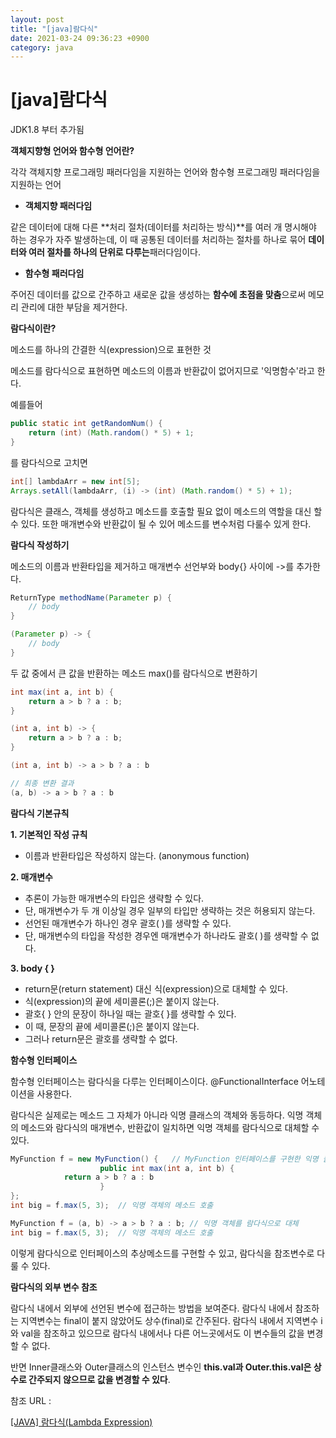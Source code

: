 ```yaml
---
layout: post
title: "[java]람다식"
date: 2021-03-24 09:36:23 +0900
category: java
---
```


# [java]람다식

JDK1.8 부터 추가됨

**객체지향형 언어와 함수형 언어란?**

각각 객체지향 프로그래밍 패러다임을 지원하는 언어와 함수형 프로그래밍 패러다임을 지원하는 언어

- **객체지향 패러다임**

같은 데이터에 대해 다른 **처리 절차(데이터를 처리하는 방식)**를 여러 개 명시해야 하는 경우가 자주 발생하는데, 이 때 공통된 데이터를 처리하는 절차를 하나로 묶어 **데이터와 여러 절차를 하나의 단위로 다루는**패러다임이다.

- **함수형 패러다임**

주어진 데이터를 값으로 간주하고 새로운 값을 생성하는 **함수에 초점을 맞춤**으로써 메모리 관리에 대한 부담을 제거한다.

**람다식이란?**

메소드를 하나의 간결한 식(expression)으로 표현한 것

메소드를 람다식으로 표현하면 메소드의 이름과 반환값이 없어지므로 '익명함수'라고 한다.

예를들어

```java
public static int getRandomNum() {
    return (int) (Math.random() * 5) + 1;
}
```

를 람다식으로 고치면

```java
int[] lambdaArr = new int[5];
Arrays.setAll(lambdaArr, (i) -> (int) (Math.random() * 5) + 1);
```

람다식은 클래스, 객체를 생성하고 메소드를 호출할 필요 없이 메소드의 역할을 대신 할 수 있다. 또한 매개변수와 반환값이 될 수 있어 메소드를 변수처럼 다룰수 있게 한다.

**람다식 작성하기**

메소드의 이름과 반환타입을 제거하고 매개변수 선언부와 body{} 사이에 ->를 추가한다.

```java
ReturnType methodName(Parameter p) {
	// body
}

(Parameter p) -> {
	// body
}
```

두 값 중에서 큰 값을 반환하는 메소드 max()를 람다식으로 변환하기

```java
int max(int a, int b) {
	return a > b ? a : b;
}
```

```java
(int a, int b) -> {
	return a > b ? a : b;
}
```

```java
(int a, int b) -> a > b ? a : b
```

```java
// 최종 변환 결과
(a, b) -> a > b ? a : b
```

**람다식 기본규칙**

**1. 기본적인 작성 규칙**

- 이름과 반환타입은 작성하지 않는다. (anonymous function)

**2. 매개변수**

- 추론이 가능한 매개변수의 타입은 생략할 수 있다.
- 단, 매개변수가 두 개 이상일 경우 일부의 타입만 생략하는 것은 허용되지 않는다.
- 선언된 매개변수가 하나인 경우 괄호( )를 생략할 수 있다.
- 단, 매개변수의 타입을 작성한 경우엔 매개변수가 하나라도 괄호( )를 생략할 수 없다.

**3. body { }**

- return문(return statement) 대신 식(expression)으로 대체할 수 있다.
- 식(expression)의 끝에 세미콜론(;)은 붙이지 않는다.
- 괄호{ } 안의 문장이 하나일 때는 괄호{ }를 생략할 수 있다.
- 이 때, 문장의 끝에 세미콜론(;)은 붙이지 않는다.
- 그러나 return문은 괄호를 생략할 수 없다.

**함수형 인터페이스**

함수형 인터페이스는 람다식을 다루는 인터페이스이다. @FunctionalInterface 어노테이션을 사용한다.

람다식은 실제로는 메소드 그 자체가 아니라 익명 클래스의 객체와 동등하다. 익명 객체의 메소드와 람다식의 매개변수, 반환값이 일치하면 익명 객체를 람다식으로 대체할 수 있다.

```java
MyFunction f = new MyFunction() {	// MyFunction 인터페이스를 구현한 익명 클래스의 객체 생성
					public int max(int a, int b) {
            return a > b ? a : b
					}
};
int big = f.max(5, 3);	// 익명 객체의 메소드 호출
```

```java
MyFunction f = (a, b) -> a > b ? a : b;	// 익명 객체를 람다식으로 대체
int big = f.max(5, 3);	// 익명 객체의 메소드 호출
```

이렇게 람다식으로 인터페이스의 추상메소드를 구현할 수 있고, 람다식을 참조변수로 다룰 수 있다.

**람다식의 외부 변수 참조**

람다식 내에서 외부에 선언된 변수에 접근하는 방법을 보여준다. 람다식 내에서 참조하는 지역변수는 final이 붙지 않았어도 상수(final)로 간주된다. 람다식 내에서 지역변수 i와 val을 참조하고 있으므로 람다식 내에서나 다른 어느곳에서도 이 변수들의 값을 변경할 수 없다.

반면 Inner클래스와 Outer클래스의 인스턴스 변수인 **this.val과 Outer.this.val은 상수로 간주되지 않으므로 값을 변경할 수 있다**.

참조 URL : 

[[JAVA] 람다식(Lambda Expression)](https://atoz-develop.tistory.com/entry/JAVA-%EB%9E%8C%EB%8B%A4%EC%8B%9DLambda-Expression)
